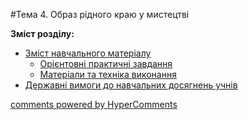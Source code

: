 <div id="hypercomments_widget" class="js-hypercomments-widget invisible"></div>

#Тема 4.  Образ рідного краю у мистецтві

**Зміст розділу:**
*	[Зміст навчального матеріалу](zmist_navchalnoho_materialu4.md)
	*	[Орієнтовні практичні завдання](oriientovny_tematychni_zavdannya4.md)
	*	[Матеріали та техніка виконання](materialy_ta_tekhnika_vykonannya4.md)
*	[Державні вимоги до навчальних досягнень учнів](derzhavni_vymohy_do_rivnya_zahalnoosvitnoi_pidhotovky_uchnyv4.md)

<div class="js-hypercomments-container">
    <a href="http://hypercomments.com" class="hc-link" title="comments widget">comments powered by HyperComments</a>
</div>